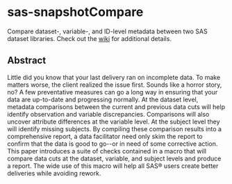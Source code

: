 # sas-snapshotCompare
Compare dataset-, variable-, and ID-level metadata between two SAS dataset libraries.  Check out the [wiki](https://github.com/RhoInc/sas-snapshotCompare/wiki) for additional details.

## Abstract
Little did you know that your last delivery ran on incomplete data.  To make matters worse, the client realized the issue first.  Sounds like a horror story, no?  A few preventative measures can go a long way in ensuring that your data are up-to-date and progressing normally.  At the dataset level, metadata comparisons between the current and previous data cuts will help identify observation and variable discrepancies.  Comparisons will also uncover attribute differences at the variable level.  At the subject level they will identify missing subjects.  By compiling these comparison results into a comprehensive report, a data facilitator need only skim the report to confirm that the data is good to go--or in need of some corrective action.  This paper introduces a suite of checks contained in a macro that will compare data cuts at the dataset, variable, and subject levels and produce a report.  The wide use of this macro will help all SAS® users create better deliveries while avoiding rework.
